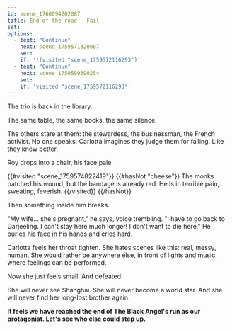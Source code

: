 ```yaml
---
id: scene_1760094202087
title: End of the road - Fail
set:
options:
  - text: "Continue"
    next: scene_1759571320087
    set:
    if: '!(visited "scene_1759572116293")'
  - text: "Continue"
    next: scene_1759599390254
    set:
    if: 'visited "scene_1759572116293"'
---
```


The trio is back in the library.

The same table, the same books, the same silence.

The others stare at them: the stewardess, the businessman, the French activist.
No one speaks. Carlotta imagines they judge them for failing. Like they knew better.

Roy drops into a chair, his face pale.

{{#visited "scene_1759574822419"}}
{{#hasNot "cheese"}}
The monks patched his wound, but the bandage is already red. He is in terrible pain, sweating, feverish.
{{/visited}}
{{/hasNot}}

Then something inside him breaks.

"My wife... she's pregnant," he says, voice trembling. "I have to go back to Darjeeling. I can't stay here much longer! I don't want to die here."
He buries his face in his hands and cries hard.

Carlotta feels her throat tighten.
She hates scenes like this: real, messy, human.
She would rather be anywhere else, in front of lights and music, where feelings can be performed.

Now she just feels small.
And defeated.

She will never see Shanghai. She will never become a world star.
And she will never find her long-lost brother again.

**It feels we have reached the end of The Black Angel's run as our protagonist. Let's see who else could step up.**

